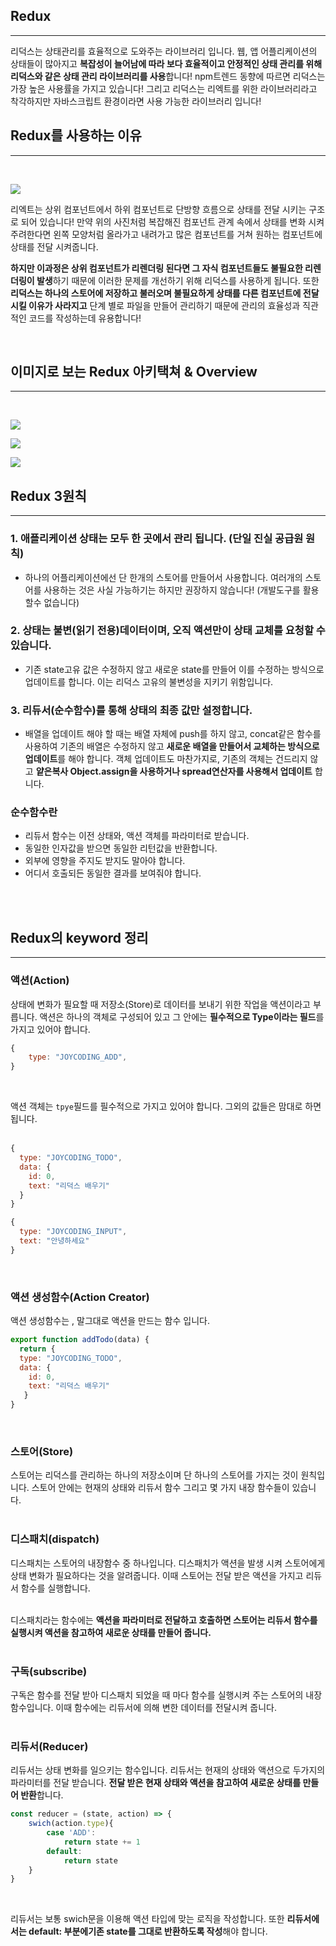 ## Redux

---

리덕스는 상태관리를 효율적으로 도와주는 라이브러리 입니다. 웹, 앱 어플리케이션의 상태들이 많아지고 **복잡성이 늘어남에 따라 보다 효율적이고 안정적인 상태 관리를 위해 리덕스와 같은 상태 관리 라이브러리를 사용**합니다! npm트렌드 동향에 따르면 리덕스는 가장 높은 사용률을 가지고 있습니다! 그리고 리덕스는 리엑트를 위한 라이브러리라고 착각하지만 자바스크립트 환경이라면 사용 가능한 라이브러리 입니다!
<br />

## Redux를 사용하는 이유

---

<br />

![](./img/redux1.png)
<br />

리엑트는 상위 컴포넌트에서 하위 컴포넌트로 단방향 흐름으로 상태를 전달 시키는 구조로 되어 있습니다! 만약 위의 사진처럼 복잡해진 컴포넌트 관계 속에서 상태를 변화 시켜 주려한다면 왼쪽 모양처럼 올라가고 내려가고 많은 컴포넌트를 거쳐 원하는 컴포넌트에 상태를 전달 시켜줍니다. 

**하지만 이과정은 상위 컴포넌트가 리렌더링 된다면 그 자식 컴포넌트들도 불필요한 리렌더링이 발생**하기 때문에 이러한 문제를 개선하기 위해 리덕스를 사용하게 됩니다. 또한 **리덕스는 하나의 스토어에 저장하고 불러오며 불필요하게 상태를 다른 컴포넌트에 전달 시킬 이유가 사라지고** 단계 별로 파일을 만들어 관리하기 때문에 관리의 효율성과 직관적인 코드를 작성하는데 유용합니다!

<br />

## 이미지로 보는 Redux 아키택쳐 & Overview

---

<br />

![](./img/redux2.png)
<br />

![](./img/redux4.png)
<br />

![](./img/redux3.png)
<br />


## Redux 3원칙

---

### 1. 애플리케이션 상태는 모두 한 곳에서 관리 됩니다. (단일 진실 공급원 원칙)<br />
- 하나의 어플리케이션에선 단 한개의 스토어를 만들어서 사용합니다. 여러개의 스토어를 사용하는 것은 사실 가능하기는 하지만 권장하지 않습니다! (개발도구를 활용할수 없습니다)<br />

### 2. 상태는 불변(읽기 전용)데이터이며, 오직 액션만이 상태 교체를 요청할 수 있습니다.<br />
- 기존 state고유 값은 수정하지 않고 새로운 state를 만들어 이를 수정하는 방식으로 업데이트를 합니다. 이는 리덕스 고유의 불변성을 지키기 위함입니다.

### 3. 리듀서(순수함수)를 통해 상태의 최종 값만 설정합니다.<br />
- 배열을 업데이트 해야 할 때는 배열 자체에 push를 하지 않고, concat같은 함수를 사용하여 기존의 배열은 수정하지 않고 **새로운 배열을 만들어서 교체하는 방식으로 업데이트**를 해야 합니다. 객체 업데이트도 마찬가지로, 기존의 객체는 건드리지 않고 **얕은복사 Object.assign을 사용하거나 spread연산자를 사용해서 업데이트** 합니다.<br />

### 순수함수란
- 리듀서 함수는 이전 상태와, 액션 객체를 파라미터로 받습니다.<br />
- 동일한 인자값을 받으면 동일한 리턴값을 반환합니다.<br />
- 외부에 영향을 주지도 받지도 말아야 합니다.<br />
- 어디서 호출되든 동일한 결과를 보여줘야 합니다.<br />
<br />
<br />

## Redux의 keyword 정리

---

### 액션(Action)
상태에 변화가 필요할 때 저장소(Store)로 데이터를 보내기 위한 작업을 액션이라고 부릅니다. 액션은 하나의 객체로 구성되어 있고 그 안에는 **필수적으로 Type이라는 필드**를 가지고 있어야 합니다. 
<br />

```js
{
    type: "JOYCODING_ADD",
}
```
<br />

액션 객체는 `tpye`필드를 필수적으로 가지고 있어야 합니다. 그외의 값들은 맘대로 하면 됩니다.  
<br />

```js
{
  type: "JOYCODING_TODO",
  data: {
    id: 0,
    text: "리덕스 배우기"
  }
}
```

```js
{
  type: "JOYCODING_INPUT",
  text: "안녕하세요"
}
```
<br />

### 액션 생성함수(Action Creator)
액션 생성함수는 , 말그대로 액션을 만드는 함수 입니다.
<br />

```js
export function addTodo(data) {
  return {
  type: "JOYCODING_TODO", 
  data: {
    id: 0,
    text: "리덕스 배우기" 
   }
}
```
<br />

### 스토어(Store)
스토어는 리덕스를 관리하는 하나의 저장소이며 단 하나의 스토어를 가지는 것이 원칙입니다. 스토어 안에는 현재의 상태와 리듀서 함수 그리고 몇 가지 내장 함수들이 있습니다.  
<br />

 
### 디스패치(dispatch)
디스패치는 스토어의 내장함수 중 하나입니다. 디스패치가 액션을 발생 시켜 스토어에게 상태 변화가 필요하다는 것을 알려줍니다. 이때 스토어는 전달 받은 액션을 가지고 리듀서 함수를 실행합니다.  
<br>

디스패치라는 함수에는 **액션을 파라미터로 전달하고 호출하면 스토어는 리듀서 함수를 실행시켜 액션을 참고하여 새로운 상태를 만들어 줍니다.**  
<br />
 

### 구독(subscribe)
구독은 함수를 전달 받아 디스패치 되었을 때 마다 함수를 실행시켜 주는 스토어의 내장 함수입니다. 이때 함수에는 리듀서에 의해 변한 데이터를 전달시켜 줍니다.  
<br />


### 리듀서(Reducer)
리듀서는 상태 변화를 일으키는 함수입니다. 리듀서는 현재의 상태와 액션으로 두가지의 파라미터를 전달 받습니다. **전달 받은 현재 상태와 액션을 참고하여 새로운 상태를 만들어 반환**합니다.
<br />

```js
const reducer = (state, action) => {
    swich(action.type){
        case 'ADD':
            return state += 1
        default:
            return state
    }
}
```
<br />

리듀서는 보통 swich문을 이용해 액션 타입에 맞는 로직을 작성합니다. 또한 **리듀서에서는 default: 부분에기존 state를 그대로 반환하도록 작성**해야 합니다.